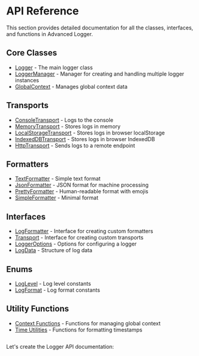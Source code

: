# API Reference

This section provides detailed documentation for all the classes, interfaces, and functions in Advanced Logger.

## Core Classes

- [Logger](./logger.md) - The main logger class
- [LoggerManager](./logger-manager.md) - Manager for creating and handling multiple logger instances
- [GlobalContext](./global-context.md) - Manages global context data

## Transports

- [ConsoleTransport](./transports/console-transport.md) - Logs to the console
- [MemoryTransport](./transports/memory-transport.md) - Stores logs in memory
- [LocalStorageTransport](./transports/local-storage-transport.md) - Stores logs in browser localStorage
- [IndexedDBTransport](./transports/indexed-db-transport.md) - Stores logs in browser IndexedDB
- [HttpTransport](./transports/http-transport.md) - Sends logs to a remote endpoint

## Formatters

- [TextFormatter](./formatters/text-formatter.md) - Simple text format
- [JsonFormatter](./formatters/json-formatter.md) - JSON format for machine processing
- [PrettyFormatter](./formatters/pretty-formatter.md) - Human-readable format with emojis
- [SimpleFormatter](./formatters/simple-formatter.md) - Minimal format

## Interfaces

- [LogFormatter](./interfaces/log-formatter.md) - Interface for creating custom formatters
- [Transport](./interfaces/transport.md) - Interface for creating custom transports
- [LoggerOptions](./interfaces/logger-options.md) - Options for configuring a logger
- [LogData](./interfaces/log-data.md) - Structure of log data

## Enums

- [LogLevel](./enums/log-level.md) - Log level constants
- [LogFormat](./enums/log-format.md) - Log format constants

## Utility Functions

- [Context Functions](./utils/context-functions.md) - Functions for managing global context
- [Time Utilities](./utils/time-utilities.md) - Functions for formatting timestamps
  ```

Let's create the Logger API documentation:
